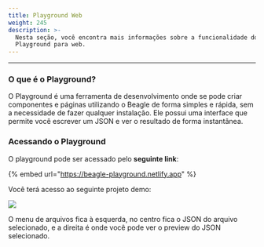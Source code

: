 ```yaml
---
title: Playground Web
weight: 245
description: >-
  Nesta seção, você encontra mais informações sobre a funcionalidade do
  Playground para web.
---
```


---

### O **que é o Playground?**

O Playground é uma ferramenta de desenvolvimento onde se pode  criar componentes e páginas utilizando o Beagle de forma simples e rápida, sem a necessidade de fazer qualquer instalação. Ele possui uma interface que permite você escrever um JSON e ver o resultado de forma instantânea.

### Acessando **o Playground**

O playground pode ser acessado pelo **seguinte link**:

{% embed url="https://beagle-playground.netlify.app" %}

Você terá acesso ao seguinte projeto demo:

![](../../.gitbook/assets/image%20%2827%29.png)

O menu de arquivos fica à esquerda, no centro fica o JSON do arquivo selecionado, e a direita é onde você pode ver o preview do JSON selecionado.
